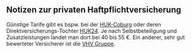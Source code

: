 ## Notizen zur privaten Haftpflichtversicherung

Günstige Tarife gibt es bspw. bei der [HUK-Coburg](https://www.huk.de/tarifrechner/ph/unser-angebot)
oder deren Direktversicherungs-Tochter [HUK24](https://www.huk24.de/tarif_hus_ph.do). Je nach
Selbstbeteiligung und Zusatzleistungen landet man dort bei 40 bis 55 €. Ein anderer, sehr gut
bewerteter Versicherer ist die [VHV Gruppe](https://www.vhv.de/).